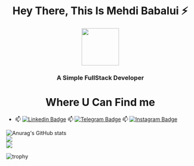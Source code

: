  <h1 align="center">Hey There, This Is Mehdi Babalui ⚡</h1>
 <div id="header" align="center">
  <img src="https://media.giphy.com/media/M9gbBd9nbDrOTu1Mqx/giphy.gif" width="100"/>
</div>
 <h3 align="center">A Simple FullStack Developer  </h1>

 <h1 align="center">Where U Can Find me </h1>

- :mailbox: [![Linkedin Badge](https://img.shields.io/badge/-MehdiBabalui-blue?style=flat&logo=Linkedin&logoColor=white)](https://www.linkedin.com/in/mahdi-babalui-554009260 )
:mailbox: [![Telegram Badge](https://img.shields.io/badge/-MehdiBabalui-green?style=flat&logo=Telegram&logoColor=white)](https://www.telegram.me/Mrm20201 )
:mailbox: [![Instagram Badge](https://img.shields.io/badge/-MehdiBabalui-purple?style=flat&logo=Instagram&logoColor=white)](https://www.instagram.com/Mahdi_Babalui )


![Anurag's GitHub stats](https://github-readme-stats.vercel.app/api?username=mahdimrm&show_icons=true&theme=tokyonight)<br/>
![](https://github-readme-streak-stats.herokuapp.com/?user=mahdimrm&theme=dark&hide_border=false)<br/>
![](https://github-readme-stats.vercel.app/api/top-langs/?username=mahdimrm&theme=dark&hide_border=false&include_all_commits=true&count_private=true&layout=compact&langs_count=15)

![trophy](https://github-profile-trophy.vercel.app/?username=mahdimrm)
<!--
**mahdimrm/mahdimrm** is a ✨ _special_ ✨ repository because its `README.md` (this file) appears on your GitHub profile.

Here are some ideas to get you started:

- 🔭 I’m currently working on ...
- 🌱 I’m currently learning ...
- 👯 I’m looking to collaborate on ...
- 🤔 I’m looking for help with ...
- 💬 Ask me about ...
- 📫 How to reach me: ...
- 😄 Pronouns: ...
- ⚡ Fun fact: ...
-->
